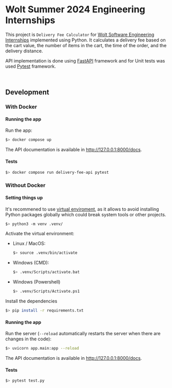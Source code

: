 # Wolt Summer 2024 Engineering Internships

This project is `Delivery Fee Calculator` for [Wolt Software Engineering Internships](https://github.com/woltapp/engineering-internship-2024) implemented using Python. It calculates a delivery fee based on the cart value, the number of items in the cart, the time of the order, and the delivery distance.

API implementation is done using [FastAPI](https://fastapi.tiangolo.com/) framework and for Unit tests was used [Pytest](https://docs.pytest.org/en/8.0.x/) framework.

<br/>

## Development

### With Docker

#### Running the app

Run the app:
```bash
$> docker compose up
```

The API documentation is available in http://127.0.0.1:8000/docs.

#### Tests
```bash
$> docker compose run delivery-fee-api pytest
```

### Without Docker

#### Setting things up

It's recommened to use [virtual enviroment](https://packaging.python.org/en/latest/guides/installing-using-pip-and-virtual-environments/), as it allows to avoid installing Python packages globally which could break system tools or other projects.

```bash
$> python3 -m venv .venv/
```

Activate the virtual environment:

* Linux / MacOS:
	```bash
	$> source .venv/bin/activate
	```
* Windows (CMD):
	```bash
	$> .venv/Scripts/activate.bat
	```

* Windows (Powershell)
	```bash
	$> .venv/Scripts/Activate.ps1
	```

Install the dependencies
```bash
$> pip install -r requirements.txt
```

#### Running the app

Run the server (`--reload` automatically restarts the server when there are changes in the code):
```bash
$> uvicorn app.main:app --reload
```

The API documentation is available in http://127.0.0.1:8000/docs.

#### Tests
```bash
$> pytest test.py
```